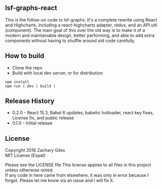 lsf-graphs-react
---

This is the follow-on code to lsf-graphs. It's a complete rewrite using React and Highcharts, including a react-highcharts adapter, redux, and an API util (component).
The main goal of this over the old way is to make it of a modern and maintainable design, better performing, and able to add extra components without having to shuffle around old code carefully.

## How to build
* Clone the repo
* Build with local dev server, or for distribution
```
npm install
npm run ( dev | build )
```

## Release History
* 0.2.0 - React 15.3, Babel 6 updates, babelrc hotloader, react key fixes, License fix, and public release
* 0.1.0 - Initial release  

## License
Copyright 2016 Zachary Giles  
MIT License (Expat)  

Please see the LICENSE file 
This license applies to all files in this project unless otherwise noted.  
If any code in here came from elsewhere, it was only in error because I forgot. Please let me know via an issue and I will fix it.
